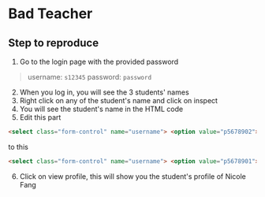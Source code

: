 # Bad Teacher

## Step to reproduce 
1. Go to the login page with the provided password
> username: `s12345`
> password: `password`

2. When you log in, you will see the 3 students' names
3. Right click on any of the student's name and click on inspect
4. You will see the student's name in the HTML code
5. Edit this part
```html
<select class="form-control" name="username"> <option value="p5678902">Nicholas Lim</option> <option value="p5678903">Susan Leah Michael</option> <option value="p5678904">Timothy Chang</option> </select>
```

to this
```html
<select class="form-control" name="username"> <option value="p5678901">Nicholas Lim</option> <option value="p5678903">Susan Leah Michael</option> <option value="p5678904">Timothy Chang</option> </select>
```

6. Click on view profile, this will show you the student's profile of Nicole Fang

 